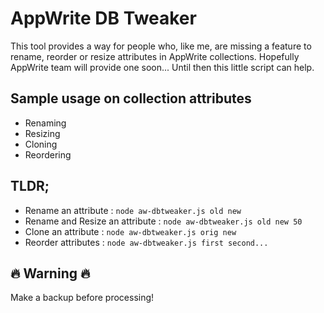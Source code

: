# AppWrite DB Tweaker

This tool provides a way for people who, like me, are missing a feature to rename, reorder or resize attributes in AppWrite collections.
Hopefully AppWrite team will provide one soon... Until then this little script can help.

## Sample usage on collection attributes
- Renaming
- Resizing
- Cloning
- Reordering

## TLDR;
- Rename an attribute : `node aw-dbtweaker.js old new`
- Rename and Resize an attribute : `node aw-dbtweaker.js old new 50`
- Clone an attribute : `node aw-dbtweaker.js orig new`
- Reorder attributes : `node aw-dbtweaker.js first second...`

## 🔥 Warning 🔥
Make a backup before processing!
